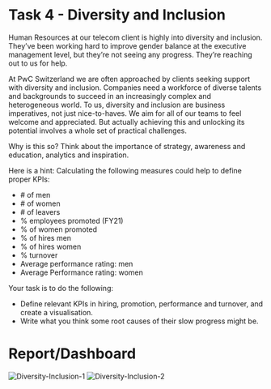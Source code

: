 # Task 4 - Diversity and Inclusion

Human Resources at our telecom client is highly into diversity and inclusion. They’ve been working hard to improve gender balance at the executive management level, but they’re not seeing any progress. They’re reaching out to us for help.

At PwC Switzerland we are often approached by clients seeking support with diversity and inclusion. Companies need a workforce of diverse talents and backgrounds to succeed in an increasingly complex and heterogeneous world. To us, diversity and inclusion are business imperatives, not just nice-to-haves. We aim for all of our teams to feel welcome and appreciated. But actually achieving this and unlocking its potential involves a whole set of practical challenges.

Why is this so?
Think about the importance of strategy, awareness and education, analytics and inspiration. 


Here is a hint: Calculating the following measures could help to define proper KPIs:

- \# of men
- \# of women
- \# of leavers
- % employees promoted (FY21)
- % of women promoted
- % of hires men
- % of hires women
- % turnover 
- Average performance rating: men
- Average Performance rating: women


Your task is to do the following:

- Define relevant KPIs in hiring, promotion, performance and turnover, and create a visualisation.
- Write what you think some root causes of their slow progress might be.

# Report/Dashboard

<img width="auto" alt="Diversity-Inclusion-1" src="https://user-images.githubusercontent.com/89727196/226085256-921c8043-c254-4cf0-a688-eccccbd4deb2.png">

<img width="auto" alt="Diversity-Inclusion-2" src="https://user-images.githubusercontent.com/89727196/226085253-ace7200f-0ecb-4542-b95d-11c2e95af0bf.png">
